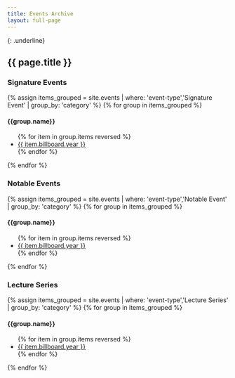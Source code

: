 ```yaml
---
title: Events Archive
layout: full-page
---
```

{: .underline}
## {{ page.title }}


### Signature Events

<div class="archive-container">
{% assign items_grouped = site.events | where: 'event-type','Signature Event' | group_by: 'category' %}
{% for group in items_grouped %}
	<h4>{{group.name}}</h4>
		<div class="archive-year">
			<ul>
			{% for item in group.items reversed %}
				<li><a href="{{ site.baseurl }}{{ item.url }}">{{ item.billboard.year }}</a></li>
			{% endfor %}
			</ul>
		</div>
{% endfor %}
</div>


### Notable Events

<div class="archive-container">
{% assign items_grouped = site.events | where: 'event-type','Notable Event' | group_by: 'category' %}
{% for group in items_grouped %}
	<h4>{{group.name}}</h4>
		<div class="archive-year">
			<ul>
			{% for item in group.items reversed %}
				<li><a href="{{ site.baseurl }}{{ item.url }}">{{ item.billboard.year }}</a></li>
			{% endfor %}
			</ul>
		</div>
{% endfor %}
</div>


### Lecture Series

<div class="archive-container">
{% assign items_grouped = site.events | where: 'event-type','Lecture Series' | group_by: 'category' %}
{% for group in items_grouped %}
	<h4>{{group.name}}</h4>
		<div class="archive-year">
			<ul>
			{% for item in group.items reversed %}
				<li><a href="{{ site.baseurl }}{{ item.url }}">{{ item.billboard.year }}</a></li>
			{% endfor %}
			</ul>
		</div>
{% endfor %}
</div>


